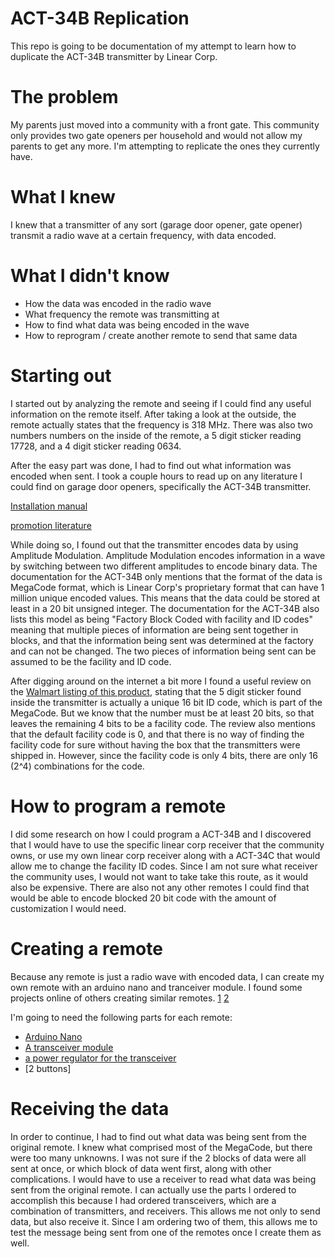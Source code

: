 # ACT-34B Replication
This repo is going to be documentation of my attempt to learn how to duplicate the ACT-34B transmitter by Linear Corp.

# The problem
My parents just moved into a community with a front gate. This community only provides two gate openers per household and would not allow my parents to get any more. I'm attempting to replicate the ones they currently have.

# What I knew
I knew that a transmitter of any sort (garage door opener, gate opener) transmit a radio wave at a certain frequency, with data encoded.

# What I didn't know
 - How the data was encoded in the radio wave
 - What frequency the remote was transmitting at
 - How to find what data was being encoded in the wave
 - How to reprogram / create another remote to send that same data

# Starting out
I started out by analyzing the remote and seeing if I could find any useful information on the remote itself.
After taking a look at the outside, the remote actually states that the frequency is 318 MHz. There was also two numbers numbers on the inside of the remote, 
a 5 digit sticker reading 17728, and a 4 digit sticker reading 0634.

After the easy part was done, I had to find out what information was encoded when sent.
I took a couple hours to read up on any literature I could find on garage door openers, specifically the ACT-34B transmitter.

[Installation manual](https://www.linearproaccess.com/wp-content/uploads/ACT-31B_ACT-34B.pdf)

[promotion literature](https://www.linearproaccess.com/wp-content/uploads/ACT_Family_Compatibility_of_TRANSPROX.pdf)

While doing so, I found out that the transmitter encodes data by using Amplitude Modulation.
Amplitude Modulation encodes information in a wave by switching between two different amplitudes to encode binary data.
The documentation for the ACT-34B only mentions that the format of the data is MegaCode format, which is Linear Corp's proprietary format that can have 1 million unique encoded values. This means that the data could be stored at least in a 20 bit unsigned integer. The documentation for the ACT-34B also lists this model as being "Factory Block Coded with facility and ID codes" meaning that multiple pieces of information are being sent together in blocks, and that the information being sent was determined at the factory and can not be changed. The two pieces of information being sent can be assumed to be the facility and ID code.

After digging around on the internet a bit more I found a useful review on the [Walmart listing of this product](https://www.walmart.com/ip/MegaCode-ACT-34B-Keyfob-Transmitter/170976222), stating that the 5 digit sticker found inside the transmitter is actually a unique 16 bit ID code, which is part of the MegaCode. But we know that the number must be at least 20 bits, so that leaves the remaining 4 bits to be a facility code. The review also mentions that the default facility code is 0, and that there is no way of finding the facility code for sure without having the box that the transmitters were shipped in. However, since the facility code is only 4 bits, there are only 16 (2^4) combinations for the code.

# How to program a remote 
I did some research on how I could program a ACT-34B and I discovered that I would have to use the specific linear corp receiver that the community owns, or use my own linear corp receiver along with a ACT-34C that would allow me to change the facility ID codes. Since I am not sure what receiver the community uses, I would not want to take take this route, as it would also be expensive. There are also not any other remotes I could find that would be able to encode blocked 20 bit code with the amount of customization I would need.

# Creating a remote
Because any remote is just a radio wave with encoded data, I can create my own remote with an arduino nano and tranceiver module. I found some projects online of others creating similar remotes. [1](https://www.youtube.com/watch?v=-BDCmwNssiw) [2](https://www.youtube.com/watch?v=I6TKGMbHcfo)

I'm going to need the following parts for each remote:
 - [Arduino Nano](https://www.amazon.com/LAFVIN-Board-ATmega328P-Micro-Controller-Arduino/dp/B07G99NNXL/ref=sr_1_6?dchild=1&keywords=arduino+nano&qid=1608851423&sr=8-6)
 - [A transceiver module](https://www.amazon.com/MakerFocus-NRF24L01-Transceiver-Antistatic-Compatible/dp/B01IK78PQA/ref=as_li_ss_tl?ie=UTF8&qid=1547396728&sr=8-4&keywords=nrf24l01+pa+lna&linkCode=sl1&tag=howto045-20&linkId=2633b70ca0153dc90317bd6f33b40079&language=en_US)
 - [a power regulator for the transceiver]( https://www.amazon.com/Aideepen-Wireless-Transceiver-NRF24L01-Antenna/dp/B01ICU18XC/ref=as_li_ss_tl?ie=UTF8&qid=1533398618&sr=8-8&keywords=NRF24L01&linkCode=sl1&tag=howto045-20&linkId=6a0d99d36f781543f23f967281c11309)
 - [2 buttons]
 
# Receiving the data
In order to continue, I had to find out what data was being sent from the original remote. I knew what comprised most of the MegaCode, but there were too many unknowns. I was not sure if the 2 blocks of data were all sent at once, or which block of data went first, along with other complications. I would have to use a receiver to read what data was being sent from the original remote. I can actually use the parts I ordered to accomplish this because I had ordered transceivers, which are a combination of transmitters, and receivers. This allows me not only to send data, but also receive it. Since I am ordering two of them, this allows me to test the message being sent from one of the remotes once I create them as well.
